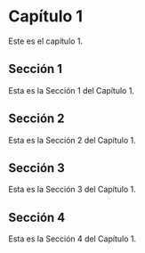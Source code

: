 # Capítulo 1 
Este es el capítulo 1.
## Sección 1 
Esta es la Sección 1 del Capítulo 1.
## Sección 2 
Esta es la Sección 2 del Capítulo 1.
## Sección 3 
Esta es la Sección 3 del Capítulo 1.
## Sección 4 
Esta es la Sección 4 del Capítulo 1.